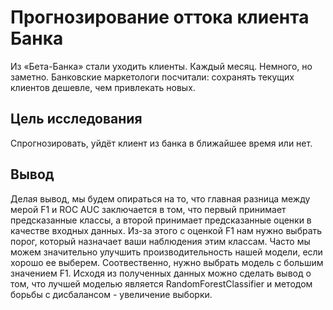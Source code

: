 # Прогнозирование оттока клиента Банка
Из «Бета-Банка» стали уходить клиенты. Каждый месяц. Немного, но заметно. Банковские маркетологи посчитали: сохранять текущих клиентов дешевле, чем привлекать новых.

## Цель исследования
Спрогнозировать, уйдёт клиент из банка в ближайшее время или нет.

## Вывод
Делая вывод, мы будем опираться на то, что главная разница между мерой F1 и ROC AUC заключается в том, что первый принимает предсказанные классы, а второй принимает предсказанные оценки в качестве входных данных. Из-за этого с оценкой F1 нам нужно выбрать порог, который назначает ваши наблюдения этим классам. Часто мы можем значительно улучшить производительность нашей модели, если хорошо ее выберем. Соотвественно, нужно выбрать модель с большим значением F1. Исходя из полученных данных можно сделать вывод о том, что лучшей моделью является RandomForestClassifier и методом борьбы с дисбалансом - увеличение выборки.
